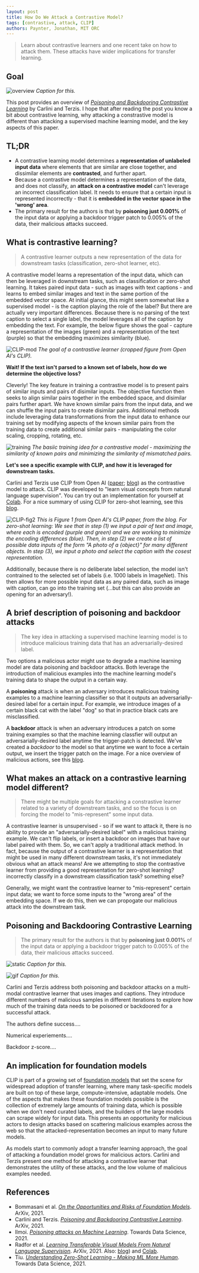 ```yaml
---
layout: post
title: How Do We Attack a Contrastive Model?
tags: [contrastive, attack, CLIP]
authors: Paynter, Jonathan, MIT ORC
---
```


> Learn about contrastive learners and one recent take on how to attack them. These attacks have wider implications for transfer learning.

## Goal

![overview](Goal_fig.png)
*Caption for this.*

This post provides an overview of [*Poisoning and Backdooring Contrastive Learning*](https://arxiv.org/abs/2106.09667) by Carlini and Terzis. I hope that after reading the post you know a bit about contrastive learning, why attacking a constrastive model is different than attacking a supervised machine learning model, and the key aspects of this paper.

## TL;DR

* A contrastive learning model determines a **representation of unlabeled input data** where elements that are similar are close together, and dissimilar elements are **contrasted**, and further apart. 
* Because a contrastive model determines a representation of the data, and does not classify, an **attack on a contrastive model** can't leverage an incorrect classification label. It needs to ensure that a certain input is represented incorrectly - that it is **embedded in the vector space in the 'wrong' area**.
* The primary result for the authors is that by **poisoning just 0.001%** of the input data or applying a backdoor trigger patch to 0.005% of the data, their malicious attacks succeed.

## What is contrastive learning?

> A contrastive learner outputs a new representation of the data for downstream tasks (classification, zero-shot learner, etc).

A contrastive model learns a representation of the input data, which can then be leveraged in downstream tasks, such as classification or zero-shot learning. It takes paired input data - such as images with text captions - and learns to embed similar images and text in the same portion of the embedded vector space. At initial glance, this might seem somewhat like a supervised model - is the caption playing the role of the label? But there are actually very important differences. Because there is no parsing of the text caption to select a single label, the model leverages all of the caption by embedding the text. For example, the below figure shows the goal - capture a representation of the images (green) and a representation of the text (purple) so that the embedding maximizes similarity (blue).

![CLIP-mod](CLIP_goal.png)
*The goal of a contrastive learner (cropped figure from Open AI's CLIP).*

**Wait! If the text isn't parsed to a known set of labels, how do we determine the objective loss?**

Cleverly! The key feature in training a contrastive model is to present pairs of similar inputs and pairs of disimilar inputs. The objective function then seeks to align similar pairs together in the embedded space, and disimilar pairs further apart. We have known similar pairs from the input data, and we can shuffle the input pairs to create disimilar pairs. Additional methods include leveraging data transformations from the input data to enhance our training set by modifying aspects of the known similar pairs from the training data to create additional similar pairs - manipulating the color scaling, cropping, rotating, etc. 

![training](Training.png)
*The basiic training idea for a contrastive model - maximizing the similarity of known pairs and minimizing the similarity of mismatched pairs.*

**Let's see a specific example with CLIP, and how it is leveraged for downstream tasks.**

Carlini and Terzis use CLIP from Open AI ([paper](https://arxiv.org/abs/2103.00020); [blog](https://openai.com/blog/clip/)) as the contrastive model to attack. CLIP was developed to "learn visual concepts from natural language supervision". You can try out an implementation for yourself at [Colab](https://colab.research.google.com/github/openai/clip/blob/master/notebooks/Interacting_with_CLIP.ipynb). For a nice summary of using CLIP for zero-shot learning, see this [blog](https://towardsdatascience.com/understanding-zero-shot-learning-making-ml-more-human-4653ac35ccab).  


![CLIP-fig2](CLIP_fig2.PNG)
*This is Figure 1 from Open AI's CLIP paper, from the blog. For zero-shot learning: We see that in step (1) we input a pair of text and image, where each is encoded (purple and green) and we are working to minimize the encoding differences (blue). Then, in step (2) we create a list of possible data inputs of the form "A photo of a {object}" for many different objects. In step (3), we input a photo and select the caption with the cosest representation.*

Additionally, because there is no deliberate label selection, the model isn't contrained to the selected set of labels (i.e. 1000 labels in ImageNet). This then allows for more possible input data as any paired data, such as image with caption, can go into the training set (...but this can also provide an opening for an adversary!). 

## A brief description of poisoning and backdoor attacks

>The key idea in attacking a supervised machine learning model is to introduce malicious training data that has an adversarially-desired label.

Two options a malicious actor might use to degrade a machine learning model are data poisoning and backdoor attacks. Both leverage the introduction of malicious examples into the machine learning model's training data to shape the output in a certain way. 

A **poisoning** attack is when an adversary introduces malicious training examples to a machine learning classifier so that it outputs an adversarially-desired label for a certain input. For example, we introduce images of a certain black cat with the label "dog" so that in practice black cats are misclassified. 

A **backdoor** attack is when an adversary introduces a patch on some training examples so that the machine learning classfier will output an adversarially-desired label anytime the trigger-patch is detected. We've created a *backdoor* to the model so that anytime we want to foce a certain output, we insert the trigger patch on the image. For a nice overview of malicious actions, see this [blog](https://towardsdatascience.com/poisoning-attacks-on-machine-learning-1ff247c254db). 

## What makes an attack on a contrastive learning model different?

> There might be multiple goals for attacking a constrastive learner related to a variety of downstream tasks, and so the focus is on forcing the model to "mis-represent" some input data. 

A contrastive learner is unsupervised - so if we want to attack it, there is no ability to provide an "adversarially-desired label" with a malicious training example. We can't flip labels, or insert a backdoor on images that have our label paired with them. So, we can't apply a traditional attack method. In fact, because the output of a contrastive learner is a representation that might be used in many different downstream tasks, it's not immediately obvious what an attack means! Are we attempting to stop the contrastive learner from providing a good representation for zero-shot learning? incorrectly classify in a downstream classification task? something else?

Generally, we might want the contrastive learner to "mis-represent" certain input data; we want to force some inputs to the "wrong area" of the embedding space. If we do this, then we can propogate our malicious attack into the downstream task.

## Poisoning and Backdooring Contrastive Learning

> The primary result for the authors is that by **poisoning just 0.001%** of the input data or applying a backdoor trigger patch to 0.005% of the data, their malicious attacks succeed.

![static](ATKCLIP_fig.png)
*Caption for this.*

![gif](GIF_poison2.gif)
*Caption for this.*

 Carlini and Terzis address both poisoning and backdoor attacks on a multi-modal contrastive learner that uses images and captions. They introduce different numbers of malicious samples in different iterations to explore how much of the training data needs to be poisoned or backdoored for a successful attack. 
 
 The authors define success....
 
 Numerical experiements....
 
 Backdoor z-score....
 
 ## An implication for foundation models
 
 CLIP is part of a growing set of [foundation models](https://arxiv.org/pdf/2108.07258.pdf) that set the scene for widespread adoption of transfer learning, where many task-specific models are built on top of these large, compute-intensive, adaptable models. One of the aspects that makes these foundation models possible is the collection of extremely large amounts of training data, which is possible when we don't need curated labels, and the builders of the large models can scrape widely for input data. This presents an opportunity for malicious actors to design attacks based on scattering malicious examples across the web so that the attacked-representation becomes an input to many future models. 
 
 As models start to commonly adopt a transfer learning approach, the goal of attacking a foundation model grows for malicious actors. Carlini and Terzis present one method for attacking a contrastive learner that demonstrates the utility of these attacks, and the low volume of malicious examples needed.
 
## References 

* Bommasani et al. [*On the Opportunities and Risks of Foundation Models*](https://arxiv.org/pdf/2108.07258.pdf). ArXiv, 2021. 
* Carlini and Terzis. [*Poisoning and Backdooring Contrastive Learning*](https://arxiv.org/abs/2106.09667). ArXiv, 2021.
* Ilmoi. [*Poisoning attacks on Machine Learning*](https://towardsdatascience.com/poisoning-attacks-on-machine-learning-1ff247c254db). Towards Data Science, 2021. 
* Radfor et al. [*Learning Transferable Visual Models From Natural Language Supervision*](https://arxiv.org/abs/2103.00020). ArXiv, 2021. Also: [blog](https://openai.com/blog/clip/)) and [Colab](https://colab.research.google.com/github/openai/clip/blob/master/notebooks/Interacting_with_CLIP.ipynb).
* Tiu. [*Understanding Zero-Shot Learning - Making ML More Human*](https://towardsdatascience.com/understanding-zero-shot-learning-making-ml-more-human-4653ac35ccab). Towards Data Science, 2021. 

